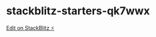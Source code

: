 # stackblitz-starters-qk7wwx

[Edit on StackBlitz ⚡️](https://stackblitz.com/edit/stackblitz-starters-qk7wwx)